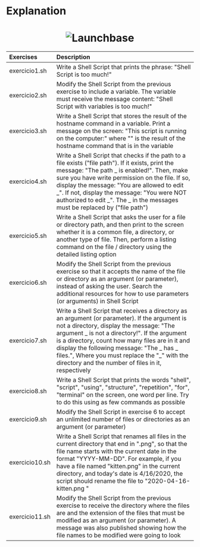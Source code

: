 # Explanation

<h1 align="center">
    <img alt="Launchbase" src="https://lh6.googleusercontent.com/sQHaeGoGTQwLd8Iqm47g0WO8h4bCrgO3qGAlXOuq4CPtP5icN0kzQcHoZ9Y5acbkTGRzueCmVfZl6Dab_HYa=w1366-h656-rw" />
</h1>

| Exercises | Description |
|:---------------|:-------|
| exercicio1.sh | Write a Shell Script that prints the phrase: "Shell Script is too much!" |
| exercicio2.sh | Modify the Shell Script from the previous exercise to include a variable. The variable must receive the message content: "Shell Script with variables is too much!" |
| exercicio3.sh | Write a Shell Script that stores the result of the hostname command in a variable. Print a message on the screen: "This script is running on the computer:" where "" is the result of the hostname command that is in the variable |
| exercicio4.sh | Write a Shell Script that checks if the path to a file exists ("file path"). If it exists, print the message: "The path _ is enabled!". Then, make sure you have write permission on the file. If so, display the message: "You are allowed to edit _". If not, display the message: "You were NOT authorized to edit _". The _ in the messages must be replaced by ("file path") |
| exercicio5.sh | Write a Shell Script that asks the user for a file or directory path, and then print to the screen whether it is a common file, a directory, or another type of file. Then, perform a listing command on the file / directory using the detailed listing option |
| exercicio6.sh | Modify the Shell Script from the previous exercise so that it accepts the name of the file or directory as an argument (or parameter), instead of asking the user. Search the additional resources for how to use parameters (or arguments) in Shell Script |
| exercicio7.sh | Write a Shell Script that receives a directory as an argument (or parameter). If the argument is not a directory, display the message: "The argument _ is not a directory!". If the argument is a directory, count how many files are in it and display the following message: "The _ has _ files.", Where you must replace the "_" with the directory and the number of files in it, respectively |
| exercicio8.sh | Write a Shell Script that prints the words "shell", "script", "using", "structure", "repetition", "for", "terminal" on the screen, one word per line. Try to do this using as few commands as possible |
| exercicio9.sh | Modify the Shell Script in exercise 6 to accept an unlimited number of files or directories as an argument (or parameter) |
| exercicio10.sh | Write a Shell Script that renames all files in the current directory that end in ".png", so that the file name starts with the current date in the format "YYYY-MM-DD". For example, if you have a file named "kitten.png" in the current directory, and today's date is 4/16/2020, the script should rename the file to "2020-04-16-kitten.png " |
| exercicio11.sh | Modify the Shell Script from the previous exercise to receive the directory where the files are and the extension of the files that must be modified as an argument (or parameter). A message was also published showing how the file names to be modified were going to look |
